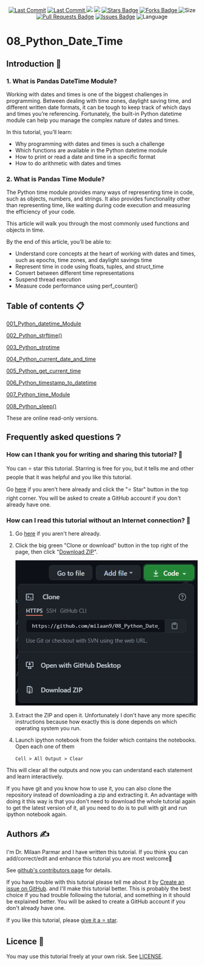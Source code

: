 <p align="center"> 
<a href="https://github.com/milaan9"><img src="https://img.shields.io/static/v1?logo=github&label=maintainer&message=milaan9&color=ff3300" alt="Last Commit"/></a> 
<a href="https://github.com/milaan9/08_Python_Date_Time_Module/graphs/commit-activity"><img src="https://img.shields.io/github/last-commit/milaan9/08_Python_Date_Time_Module.svg?colorB=ff8000&style=flat" alt="Last Commit"/> </a> 
<a href="https://github.com/milaan9/08_Python_Date_Time_Module/pulse" alt="Activity"><img src="https://img.shields.io/github/commit-activity/m/milaan9/08_Python_Date_Time_Module.svg?colorB=teal&style=flat" /></a> 
<a href="https://hits.seeyoufarm.com"><img src="https://hits.seeyoufarm.com/api/count/incr/badge.svg?url=https%3A%2F%2Fgithub.com%2Fmilaan9%2F08_Python_Date_Time_Module&count_bg=%231DC92C&title_bg=%23555555&icon=&icon_color=%23E7E7E7&title=views&edge_flat=false"/></a>
<a href="https://github.com/milaan9/08_Python_Date_Time_Module/stargazers"><img src="https://img.shields.io/github/stars/milaan9/08_Python_Date_Time_Module.svg?colorB=1a53ff" alt="Stars Badge"/></a>
<a href="https://github.com/milaan9/08_Python_Date_Time_Module/network/members"><img src="https://img.shields.io/github/forks/milaan9/08_Python_Date_Time_Module" alt="Forks Badge"/> </a>
<img src="https://img.shields.io/github/repo-size/milaan9/08_Python_Date_Time_Module.svg?colorB=CC66FF&style=flat" alt="Size"/>
<a href="https://github.com/milaan9/08_Python_Date_Time_Module/pulls"><img src="https://img.shields.io/github/issues-pr/milaan9/08_Python_Date_Time_Module.svg?colorB=yellow&style=flat" alt="Pull Requests Badge"/></a>
<a href="https://github.com/milaan9/08_Python_Date_Time_Module/issues"><img src="https://img.shields.io/github/issues/milaan9/08_Python_Date_Time_Module.svg?colorB=yellow&style=flat" alt="Issues Badge"/></a>
<img src="https://img.shields.io/github/languages/top/milaan9/08_Python_Date_Time_Module.svg?colorB=996600&style=flat" alt="Language"/> </a> 
</p> 
<!--<img src="https://badges.pufler.dev/contributors/milaan9/01_Python_Introduction?size=50&padding=5&bots=true" alt="milaan9"/>-->
 
 
# 08_Python_Date_Time


## Introduction 👋

### 1. What is Pandas DateTime Module?
Working with dates and times is one of the biggest challenges in programming. Between dealing with time zones, daylight saving time, and different written date formats, it can be tough to keep track of which days and times you’re referencing. Fortunately, the built-in Python datetime module can help you manage the complex nature of dates and times.

In this tutorial, you’ll learn:

* Why programming with dates and times is such a challenge
* Which functions are available in the Python datetime module
* How to print or read a date and time in a specific format
* How to do arithmetic with dates and times

### 2. What is Pandas Time Module?
The Python time module provides many ways of representing time in code, such as objects, numbers, and strings. It also provides functionality other than representing time, like waiting during code execution and measuring the efficiency of your code.

This article will walk you through the most commonly used functions and objects in time.

By the end of this article, you’ll be able to:

* Understand core concepts at the heart of working with dates and times, such as epochs, time zones, and daylight savings time
* Represent time in code using floats, tuples, and struct_time
* Convert between different time representations
* Suspend thread execution
* Measure code performance using perf_counter()


## Table of contents 📋


[001_Python_datetime_Module](https://github.com/milaan9/08_Python_Date_Time_Module/blob/main/001_Python_datetime_Module.ipynb)


[002_Python_strftime()](https://github.com/milaan9/08_Python_Date_Time_Module/blob/main/002_Python_strftime().ipynb)


[003_Python_strptime](https://github.com/milaan9/08_Python_Date_Time_Module/blob/main/003_Python_strptime.ipynb)


[004_Python_current_date_and_time](https://github.com/milaan9/08_Python_Date_Time_Module/blob/main/004_Python_current_date_and_time.ipynb)


[005_Python_get_current_time](https://github.com/milaan9/08_Python_Date_Time_Module/blob/main/005_Python_get_current_time.ipynb)


[006_Python_timestamp_to_datetime](https://github.com/milaan9/08_Python_Date_Time_Module/blob/main/006_Python_timestamp_to_datetime.ipynb)


[007_Python_time_Module](https://github.com/milaan9/08_Python_Date_Time_Module/blob/main/007_Python_time_Module.ipynb)


[008_Python_sleep()](https://github.com/milaan9/08_Python_Date_Time_Module/blob/main/008_Python_sleep().ipynb)


These are online read-only versions.


## Frequently asked questions ❔

### How can I thank you for writing and sharing this tutorial? 🌷

You can ⭐ star this tutorial. Starring is free for you, but it tells me and other people that it was helpful and you like this tutorial.

Go [here](https://github.com/milaan9/08_Python_Date_Time_Module) if you aren't here already and click the "⭐ Star" button in the top right corner. You will be asked to create a GitHub account if you don't already have one.

### How can I read this tutorial without an Internet connection? 🤔

1. Go [here](https://github.com/milaan9/08_Python_Date_Time_Module) if you aren't here already.
    
2. Click the big green "Clone or download" button in the top right of the page, then click "[Download ZIP](https://github.com/milaan9/08_Python_Date_Time_Module/archive/refs/heads/main.zip)".

    ![Download ZIP](img/dnld_rep.png)

3. Extract the ZIP and open it. Unfortunately I don't have any more specific instructions because how exactly this is done depends on which operating system you run.
    
4. Launch ipython notebook from the folder which contains the notebooks. Open each one of them
  
    `Cell > All Output > Clear`
    
This will clear all the outputs and now you can understand each statement and learn interactively.

If you have git and you know how to use it, you can also clone the repository instead of downloading a zip and extracting it. An advantage with doing it this way is that you don't need to download the whole tutorial again to get the latest version of it, all you need to do is to pull with git and run ipython notebook again.


## Authors ✍️

I'm Dr. Milaan Parmar and I have written this tutorial. If you think you can add/correct/edit and enhance this tutorial you are most welcome🙏

See [github's contributors page](https://github.com/milaan9/08_Python_Date_Time_Module/graphs/contributors) for details.

If you have trouble with this tutorial please tell me about it by [Create an issue on GitHub](https://github.com/milaan9/10_Python_Pandas_Module/issues/new). and I'll make this tutorial better. This is probably the best choice if you had trouble following the tutorial, and something in it should be explained better. You will be asked to create a GitHub account if you don't already have one.

If you like this tutorial, please [give it a ⭐ star](https://github.com/milaan9/08_Python_Date_Time_Module).


## Licence 📜

You may use this tutorial freely at your own risk. See [LICENSE](./LICENSE).

